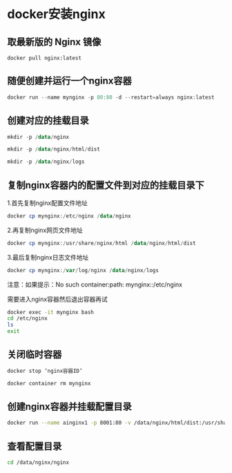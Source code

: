 # docker安装nginx

## 取最新版的 Nginx 镜像

```shell
docker pull nginx:latest
```

## 随便创建并运行一个nginx容器

```powershell
docker run --name mynginx -p 80:80 -d --restart=always nginx:latest
```

## 创建对应的挂载目录

```powershell
mkdir -p /data/nginx
```

```powershell
mkdir -p /data/nginx/html/dist
```

```powershell
mkdir -p /data/nginx/logs
```

## 复制nginx容器内的配置文件到对应的挂载目录下

1.首先复制nginx配置文件地址

```powershell
docker cp mynginx:/etc/nginx /data/nginx
```

2.再复制nginx网页文件地址

```powershell
docker cp mynginx:/usr/share/nginx/html /data/nginx/html/dist
```

3.最后复制nginx日志文件地址

```powershell
docker cp mynginx:/var/log/nginx /data/nginx/logs
```



注意：如果提示：No such container:path: mynginx::/etc/nginx

需要进入nginx容器然后退出容器再试

```bash
docker exec -it mynginx bash
cd /etc/nginx
ls
exit
```

## 关闭临时容器

```bash
docker stop ‘nginx容器ID’
```

```bash
docker container rm mynginx
```

## 创建nginx容器并挂载配置目录

```bash
docker run --name ainginx1 -p 8001:80 -v /data/nginx/html/dist:/usr/share/nginx/html -v /data/nginx/nginx/nginx.conf:/etc/nginx/ningx.conf  -v /data/nginx/nginx/conf.d:/etc/nginx/conf.d -d nginx:latest
```

## 查看配置目录

```bash
cd /data/nginx/nginx
```

